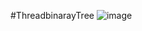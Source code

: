 #ThreadbinarayTree
![image](https://github.com/s2613517/Homework5/assets/127803159/72d4fe9b-e927-44c6-a670-6e00e99963c0)
